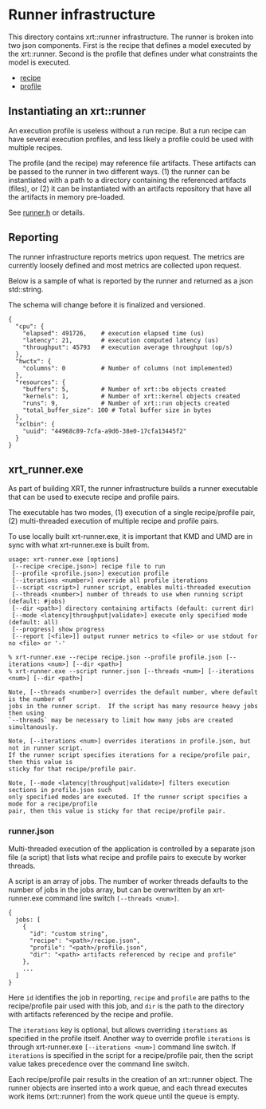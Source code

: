 <!-- SPDX-License-Identifier: Apache-2.0 -->
<!-- Copyright (C) 2024-2025 Advanced Micro Devices, Inc. All rights reserved. -->
# Runner infrastructure

This directory contains xrt::runner infrastructure. The runner is
broken into two json components.  First is the recipe that defines a
model executed by the xrt::runner.  Second is the profile that defines
under what constraints the model is executed.

- [recipe](recipe.md)
- [profile](profile.md)

## Instantiating an xrt::runner 

An execution profile is useless without a run recipe.  But a run
recipe can have several execution profiles, and less likely a
profile could be used with multiple recipes.

The profile (and the recipe) may reference file artifacts. These
artifacts can be passed to the runner in two different ways. (1) the
runner can be instantiated with a path to a directory containing the
referenced artifacts (files), or (2) it can be instantiated with an
artifacts repository that have all the artifacts in memory pre-loaded.

See [runner.h](runner.h) or details.

## Reporting

The runner infrastructure reports metrics upon request.  The metrics
are currently loosely defined and most metrics are collected upon 
request.

Below is a sample of what is reported by the runner and returned
as a json std::string. 

The schema will change before it is finalized and versioned.

```
{
  "cpu": {
    "elapsed": 491726,    # execution elapsed time (us)
    "latency": 21,        # execution computed latency (us)
    "throughput": 45793   # execution average throughput (op/s)
  },
  "hwctx": {
    "columns": 0          # Number of columns (not implemented)
  },
  "resources": {
    "buffers": 5,         # Number of xrt::bo objects created
    "kernels": 1,         # Number of xrt::kernel objects created
    "runs": 9,            # Number of xrt::run objects created
    "total_buffer_size": 100 # Total buffer size in bytes
  },
  "xclbin": {
    "uuid": "44968c89-7cfa-a9d6-38e0-17cfa13445f2"
  }
}
```

## xrt_runner.exe
As part of building XRT, the runner infrastructure builds a runner executable that
can be used to execute recipe and profile pairs.

The executable has two modes, (1) execution of a single recipe/profile
pair, (2) multi-threaded execution of multiple recipe and profile
pairs.

To use locally built xrt-runner.exe, it is important that KMD and UMD
are in sync with what xrt-runner.exe is built from.
```
usage: xrt-runner.exe [options]
 [--recipe <recipe.json>] recipe file to run
 [--profile <profile.json>] execution profile
 [--iterations <number>] override all profile iterations
 [--script <script>] runner script, enables multi-threaded execution
 [--threads <number>] number of threads to use when running script (default: #jobs)
 [--dir <path>] directory containing artifacts (default: current dir)
 [--mode <latency|throughput|validate>] execute only specified mode (default: all)
 [--progress] show progress
 [--report [<file>]] output runner metrics to <file> or use stdout for no <file> or '-'

% xrt-runner.exe --recipe recipe.json --profile profile.json [--iterations <num>] [--dir <path>]
% xrt-runner.exe --script runner.json [--threads <num>] [--iterations <num>] [--dir <path>]

Note, [--threads <number>] overrides the default number, where default is the number of
jobs in the runner script.  If the script has many resource heavy jobs then using 
`--threads` may be necessary to limit how many jobs are created simultanously.

Note, [--iterations <num>] overrides iterations in profile.json, but not in runner script.
If the runner script specifies iterations for a recipe/profile pair, then this value is
sticky for that recipe/profile pair.

Note, [--mode <latency|throughput|validate>] filters execution sections in profile.json such
only specified modes are executed. If the runner script specifies a mode for a recipe/profile
pair, then this value is sticky for that recipe/profile pair.
```

### runner.json
Multi-threaded execution of the application is controlled by a
separate json file (a script) that lists what recipe and profile pairs
to execute by worker threads.

A script is an array of jobs.
The number of worker threads defaults to the number of jobs in the jobs
array, but can be overwritten by an xrt-runner.exe command
line switch `[--threads <num>]`.

```
{
  jobs: [
    {
      "id": "custom string",
      "recipe": "<path>/recipe.json",
      "profile": "<path>/profile.json",
      "dir": "<path> artifacts referenced by recipe and profile"
    },
    ...
  ]
}
```

Here `id` identifies the job in reporting, `recipe` and `profile` are
paths to the recipe/profile pair used with this job, and `dir` is the
path to the directory with artifacts referenced by the recipe and
profile.

The `iterations` key is optional, but allows overriding `iterations`
as specified in the profile itself.  Another way to override profile
`iterations` is through xrt-runner.exe `[--iterations <num>]` command
line switch.  If `iterations` is specified in the script for a
recipe/profile pair, then the script value takes precedence over the
command line switch.

Each recipe/profile pair results in the creation of an xrt::runner
object.  The runner objects are inserted into a work
queue, and each thread executes work items
(xrt::runner) from the work queue until the queue is empty.

